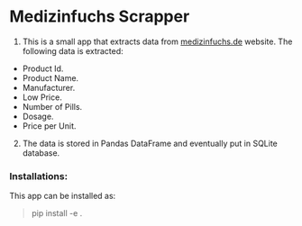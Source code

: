 # Medizinfuchs Scrapper

1. This is a small app that extracts data from [medizinfuchs.de](https://www.medizinfuchs.de/) website.
The following data is extracted:
 - Product Id.
 - Product Name.
 - Manufacturer.
 - Low Price.
 - Number of Pills.
 - Dosage.
 - Price per Unit.

2. The data is stored in Pandas DataFrame and eventually put in SQLite database.

### Installations:
This app can be installed as:
> pip install -e .
